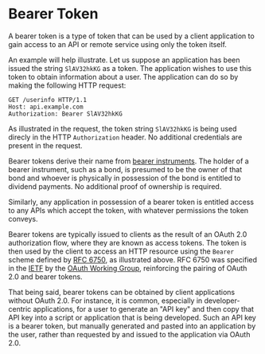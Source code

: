 # Bearer Token

A bearer token is a type of token that can be used by a client application to
gain access to an API or remote service using only the token itself.

An example will help illustrate.  Let us suppose an application has been issued
the string `SlAV32hkKG` as a token.  The application wishes to use this token to
obtain information about a user.  The application can do so by making the
following HTTP request:

```http
GET /userinfo HTTP/1.1
Host: api.example.com
Authorization: Bearer SlAV32hkKG
```

As illustrated in the request, the token string `SlAV32hkKG` is being used
direcly in the HTTP `Authorization` header.  No additional credentials are
present in the request.

Bearer tokens derive their name from [bearer instruments](https://en.wikipedia.org/wiki/Bearer_instrument).
The holder of a bearer instrument, such as a bond, is presumed to be the owner
of that bond and whoever is physically in possession of the bond is entitled to
dividend payments.  No additional proof of ownership is required.

Similarly, any application in possession of a bearer token is entitled access
to any APIs which accept the token, with whatever permissions the token conveys.

Bearer tokens are typically issued to clients as the result of an OAuth 2.0
authorization flow, where they are known as access tokens.  The token is then
used by the client to access an HTTP resource using the `Bearer` scheme defined
by [RFC 6750](https://datatracker.ietf.org/doc/html/rfc6750), as illustrated
above.  RFC 6750 was specified in the [IETF](https://www.ietf.org/) by the
[OAuth Working Group](https://datatracker.ietf.org/wg/oauth/about/), reinforcing
the pairing of OAuth 2.0 and bearer tokens.

That being said, bearer tokens can be obtained by client applications without
OAuth 2.0.  For instance, it is common, especially in developer-centric
applications, for a user to generate an "API key" and then copy that API key
into a script or application that is being developed.  Such an API key is a
bearer token, but manually generated and pasted into an application by the user,
rather than requested by and issued to the application via OAuth 2.0.
